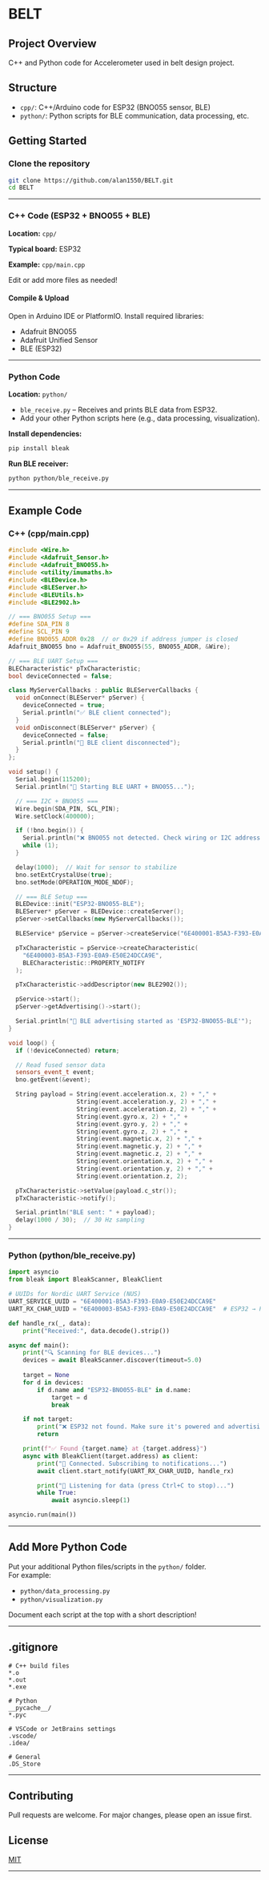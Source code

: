 # BELT

## Project Overview

C++ and Python code for Accelerometer used in belt design project.

## Structure

- `cpp/`: C++/Arduino code for ESP32 (BNO055 sensor, BLE)
- `python/`: Python scripts for BLE communication, data processing, etc.

## Getting Started

### Clone the repository

```bash
git clone https://github.com/alan1550/BELT.git
cd BELT
```

---

### C++ Code (ESP32 + BNO055 + BLE)

**Location:** `cpp/`

**Typical board:** ESP32

**Example:** `cpp/main.cpp`

Edit or add more files as needed!

#### Compile & Upload

Open in Arduino IDE or PlatformIO. Install required libraries:
- Adafruit BNO055
- Adafruit Unified Sensor
- BLE (ESP32)

---

### Python Code

**Location:** `python/`

- `ble_receive.py` – Receives and prints BLE data from ESP32.
- Add your other Python scripts here (e.g., data processing, visualization).

**Install dependencies:**
```bash
pip install bleak
```

**Run BLE receiver:**
```bash
python python/ble_receive.py
```

---

## Example Code

### C++ (cpp/main.cpp)

```cpp
#include <Wire.h>
#include <Adafruit_Sensor.h>
#include <Adafruit_BNO055.h>
#include <utility/imumaths.h>
#include <BLEDevice.h>
#include <BLEServer.h>
#include <BLEUtils.h>
#include <BLE2902.h>

// === BNO055 Setup ===
#define SDA_PIN 8
#define SCL_PIN 9
#define BNO055_ADDR 0x28  // or 0x29 if address jumper is closed
Adafruit_BNO055 bno = Adafruit_BNO055(55, BNO055_ADDR, &Wire);

// === BLE UART Setup ===
BLECharacteristic* pTxCharacteristic;
bool deviceConnected = false;

class MyServerCallbacks : public BLEServerCallbacks {
  void onConnect(BLEServer* pServer) {
    deviceConnected = true;
    Serial.println("✅ BLE client connected");
  }
  void onDisconnect(BLEServer* pServer) {
    deviceConnected = false;
    Serial.println("🔌 BLE client disconnected");
  }
};

void setup() {
  Serial.begin(115200);
  Serial.println("🔧 Starting BLE UART + BNO055...");

  // === I2C + BNO055 ===
  Wire.begin(SDA_PIN, SCL_PIN);
  Wire.setClock(400000);

  if (!bno.begin()) {
    Serial.println("❌ BNO055 not detected. Check wiring or I2C address.");
    while (1);
  }

  delay(1000);  // Wait for sensor to stabilize
  bno.setExtCrystalUse(true);
  bno.setMode(OPERATION_MODE_NDOF);

  // === BLE Setup ===
  BLEDevice::init("ESP32-BNO055-BLE");
  BLEServer* pServer = BLEDevice::createServer();
  pServer->setCallbacks(new MyServerCallbacks());

  BLEService* pService = pServer->createService("6E400001-B5A3-F393-E0A9-E50E24DCCA9E");

  pTxCharacteristic = pService->createCharacteristic(
    "6E400003-B5A3-F393-E0A9-E50E24DCCA9E",
    BLECharacteristic::PROPERTY_NOTIFY
  );

  pTxCharacteristic->addDescriptor(new BLE2902());

  pService->start();
  pServer->getAdvertising()->start();

  Serial.println("📡 BLE advertising started as 'ESP32-BNO055-BLE'");
}

void loop() {
  if (!deviceConnected) return;

  // Read fused sensor data
  sensors_event_t event;
  bno.getEvent(&event);

  String payload = String(event.acceleration.x, 2) + "," +
                   String(event.acceleration.y, 2) + "," +
                   String(event.acceleration.z, 2) + "," +
                   String(event.gyro.x, 2) + "," +
                   String(event.gyro.y, 2) + "," +
                   String(event.gyro.z, 2) + "," +
                   String(event.magnetic.x, 2) + "," +
                   String(event.magnetic.y, 2) + "," +
                   String(event.magnetic.z, 2) + "," +
                   String(event.orientation.x, 2) + "," +
                   String(event.orientation.y, 2) + "," +
                   String(event.orientation.z, 2);

  pTxCharacteristic->setValue(payload.c_str());
  pTxCharacteristic->notify();

  Serial.println("BLE sent: " + payload);
  delay(1000 / 30);  // 30 Hz sampling
}
```

---

### Python (python/ble_receive.py)

```python
import asyncio
from bleak import BleakScanner, BleakClient

# UUIDs for Nordic UART Service (NUS)
UART_SERVICE_UUID = "6E400001-B5A3-F393-E0A9-E50E24DCCA9E"
UART_RX_CHAR_UUID = "6E400003-B5A3-F393-E0A9-E50E24DCCA9E"  # ESP32 → PC

def handle_rx(_, data):
    print("Received:", data.decode().strip())

async def main():
    print("🔍 Scanning for BLE devices...")
    devices = await BleakScanner.discover(timeout=5.0)
    
    target = None
    for d in devices:
        if d.name and "ESP32-BNO055-BLE" in d.name:
            target = d
            break

    if not target:
        print("❌ ESP32 not found. Make sure it's powered and advertising.")
        return

    print(f"✅ Found {target.name} at {target.address}")
    async with BleakClient(target.address) as client:
        print("🔗 Connected. Subscribing to notifications...")
        await client.start_notify(UART_RX_CHAR_UUID, handle_rx)

        print("📡 Listening for data (press Ctrl+C to stop)...")
        while True:
            await asyncio.sleep(1)

asyncio.run(main())
```

---

## Add More Python Code

Put your additional Python files/scripts in the `python/` folder.  
For example:

- `python/data_processing.py`
- `python/visualization.py`

Document each script at the top with a short description!

---

## .gitignore

```gitignore
# C++ build files
*.o
*.out
*.exe

# Python
__pycache__/
*.pyc

# VSCode or JetBrains settings
.vscode/
.idea/

# General
.DS_Store
```

---

## Contributing

Pull requests are welcome. For major changes, please open an issue first.

## License

[MIT](LICENSE)

---